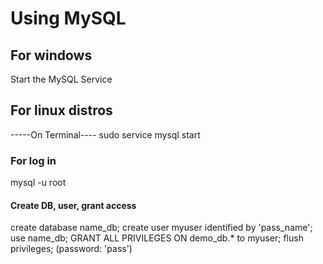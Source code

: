 # Using MySQL

## For windows
Start the MySQL Service

## For linux distros
-----On Terminal----
sudo service mysql start

### For log in
mysql -u root

#### Create DB, user, grant access

create database name_db;
create user myuser identified by 'pass_name';
use name_db;
GRANT ALL PRIVILEGES ON demo_db.* to myuser;
flush privileges;
(password: 'pass')